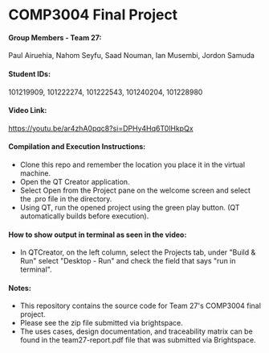 # COMP3004 Final Project
#### Group Members - Team 27: 
Paul Airuehia,
Nahom Seyfu,
Saad Nouman,
Ian Musembi,
Jordon Samuda

#### Student IDs:
101219909,
101222274,
101222543,
101240204,
101228980

#### Video Link: 
https://youtu.be/ar4zhA0pqc8?si=DPHy4Hq6T0lHkpQx

#### Compilation and Execution Instructions:
- Clone this repo and remember the location you place it in the virtual machine. 
- Open the QT Creator application.
- Select Open from the Project pane on the welcome screen and select the .pro file in the directory.
- Using QT, run the opened project using the green play button. (QT automatically builds before execution).

#### How to show output in terminal as seen in the video:
- In QTCreator, on the left column, select the Projects tab, under "Build & Run" select "Desktop - Run" and check the field that says "run in terminal".

#### Notes:
- This repository contains the source code for Team 27's COMP3004 final project.
- Please see the zip file submitted via brightspace.
- The uses cases, design documentation, and traceability matrix can be found in the team27-report.pdf file that was submitted via Brightspace.

  
  
  
